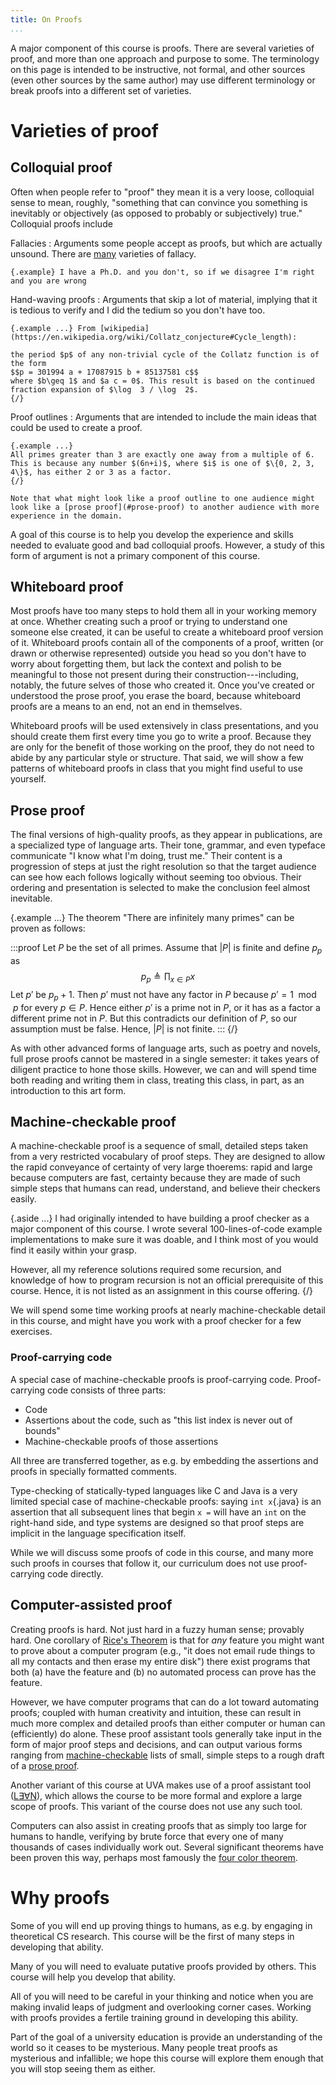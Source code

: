 ```yaml
---
title: On Proofs
...
```


A major component of this course is proofs.
There are several varieties of proof, and more than one approach and purpose to some.
The terminology on this page is intended to be instructive, not formal, and other sources (even other sources by the same author) may use different terminology or break proofs into a different set of varieties.

# Varieties of proof

## Colloquial proof

Often when people refer to "proof" they mean it is a very loose, colloquial sense to mean, roughly, "something that can convince you something is inevitably or objectively (as opposed to probably or subjectively) true."
Colloquial proofs include 

Fallacies
:   Arguments some people accept as proofs, but which are actually unsound.
    There are [many](https://en.wikipedia.org/wiki/List_of_fallacies) varieties of fallacy.
    
    {.example} I have a Ph.D. and you don't, so if we disagree I'm right and you are wrong

Hand-waving proofs
:    Arguments that skip a lot of material, implying that it is tedious to verify and I did the tedium so you don't have too.
    
    {.example ...} From [wikipedia](https://en.wikipedia.org/wiki/Collatz_conjecture#Cycle_length):
    
    the period $p$ of any non-trivial cycle of the Collatz function is of the form
    $$p = 301994 a + 17087915 b + 85137581 c$$
    where $b\geq 1$ and $a c = 0$. This result is based on the continued fraction expansion of $\log ⁡ 3 / \log ⁡ 2$.
    {/}

Proof outlines
:   Arguments that are intended to include the main ideas that could be used to create a proof.
    
    {.example ...}
    All primes greater than 3 are exactly one away from a multiple of 6. This is because any number $(6n+i)$, where $i$ is one of $\{0, 2, 3, 4\}$, has either 2 or 3 as a factor.
    {/}
    
    Note that what might look like a proof outline to one audience might look like a [prose proof](#prose-proof) to another audience with more experience in the domain.

A goal of this course is to help you develop the experience and skills needed to evaluate good and bad colloquial proofs. However, a study of this form of argument is not a primary component of this course.

## Whiteboard proof

Most proofs have too many steps to hold them all in your working memory at once.
Whether creating such a proof or trying to understand one someone else created,
it can be useful to create a whiteboard proof version of it.
Whiteboard proofs contain all of the components of a proof, written (or drawn or otherwise represented) outside you head so you don't have to worry about forgetting them, but lack the context and polish to be meaningful to those not present during their construction---including, notably, the future selves of those who created it.
Once you've created or understood the prose proof, you erase the board, because whiteboard proofs are a means to an end, not an end in themselves.

Whiteboard proofs will be used extensively in class presentations, and you should create them first every time you go to write a proof.
Because they are only for the benefit of those working on the proof, they do not need to abide by any particular style or structure.
That said, we will show a few patterns of whiteboard proofs in class that you might find useful to use yourself.

## Prose proof

The final versions of high-quality proofs, as they appear in publications, are a specialized type of language arts.
Their tone, grammar, and even typeface communicate "I know what I'm doing, trust me."
Their content is a progression of steps at just the right resolution so that the target audience can see how each follows logically without seeming too obvious.
Their ordering and presentation is selected to make the conclusion feel almost inevitable.

{.example ...} The theorem "There are infinitely many primes" can be proven as follows:

:::proof
Let $P$ be the set of all primes. Assume that $|P|$ is finite
and define $p_p$ as $$p_p \triangleq \prod_{x \in P} x$$
Let $p'$ be $p_p + 1$.
Then $p'$ must not have any factor in $P$ because $p' = 1 \mod p$ for every $p \in P$.
Hence either $p'$ is a prime not in $P$, or it has as a factor a different prime not in $P$.
But this contradicts our definition of $P$, so our assumption must be false. Hence, $|P|$ is not finite.
:::
{/}

<!--
clear to a skeptic
not obvious but inevitable
-->


As with other advanced forms of language arts, such as poetry and novels, full prose proofs cannot be mastered in a single semester: it takes years of diligent practice to hone those skills.
However, we can and will spend time both reading and writing them in class, treating this class, in part, as an introduction to this art form.

## Machine-checkable proof

A machine-checkable proof is a sequence of small, detailed steps taken from a very restricted vocabulary of proof steps.
They are designed to allow the rapid conveyance of certainty of very large thoerems:
rapid and large because computers are fast,
certainty because they are made of such simple steps that humans can read, understand, and believe their checkers easily.

{.aside ...}
I had originally intended to have building a proof checker as a major component of this course. I wrote several 100-lines-of-code example implementations to make sure it was doable, and I think most of you would find it easily within your grasp.

However, all my reference solutions required some recursion, and knowledge of how to program recursion is not an official prerequisite of this course.
Hence, it is not listed as an assignment in this course offering.
{/}

We will spend some time working proofs at nearly machine-checkable detail in this course, and might have you work with a proof checker for a few exercises.

### Proof-carrying code

A special case of machine-checkable proofs is proof-carrying code.
Proof-carrying code consists of three parts:

- Code
- Assertions about the code, such as "this list index is never out of bounds"
- Machine-checkable proofs of those assertions

All three are transferred together, as e.g. by embedding the assertions and proofs in specially formatted comments.

Type-checking of statically-typed languages like C and Java is a very limited special case of machine-checkable proofs:
saying `int x`{.java} is an assertion that all subsequent lines that begin `x =` will have an `int` on the right-hand side,
and type systems are designed so that proof steps are implicit in the language specification itself.

While we will discuss some proofs of code in this course,
and many more such proofs in courses that follow it,
our curriculum does not use proof-carrying code directly.

## Computer-assisted proof

Creating proofs is hard.
Not just hard in a fuzzy human sense; provably hard.
One corollary of [Rice's Theorem](https://en.wikipedia.org/wiki/Rice%27s_theorem)
is that for *any* feature you might want to prove about a computer program
(e.g., "it does not email rude things to all my contacts and then erase my entire disk")
there exist programs that both (a) have the feature and (b) no automated process can prove has the feature.

However, we have computer programs that can do a lot toward automating proofs; coupled with human creativity and intuition, these can result in much more complex and detailed proofs than either computer or human can (efficiently) do alone.
These proof assistant tools generally take input in the form of major proof steps and decisions, and can output various forms ranging from [machine-checkable](#machine-checkable-proofs) lists of small, simple steps
to a rough draft of a [prose proof](#prose-proof).

Another variant of this course at UVA makes use of a proof assistant tool ([L∃∀N](https://leanprover.github.io)), which allows the course to be more formal and explore a large scope of proofs.
This variant of the course does not use any such tool.

Computers can also assist in creating proofs that as simply too large for humans to handle, verifying by brute force that every one of many thousands of cases individually work out.
Several significant theorems have been proven this way, perhaps most famously the [four color theorem](https://en.wikipedia.org/wiki/Four_color_theorem).

# Why proofs

Some of you will end up proving things to humans, as e.g. by engaging in theoretical CS research. This course will be the first of many steps in developing that ability.

Many of you will need to evaluate putative proofs provided by others. This course will help you develop that ability.

All of you will need to be careful in your thinking and notice when you are making invalid leaps of judgment and overlooking corner cases. Working with proofs provides a fertile training ground in developing this ability.

Part of the goal of a university education is provide an understanding of the world so it ceases to be mysterious.
Many people treat proofs as mysterious and infallible; we hope this course will explore them enough that you will stop seeing them as either.
